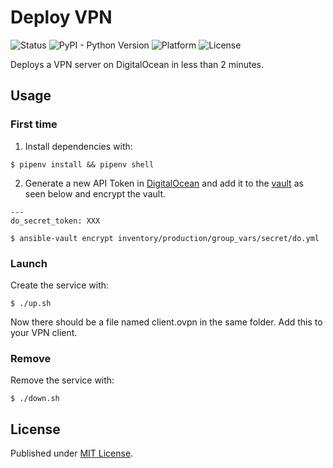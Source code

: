 # Deploy VPN

![Status](https://img.shields.io/badge/status-stable-brightgreen.svg)
![PyPI - Python Version](https://img.shields.io/badge/python-3.7-blue.svg)
![Platform](https://img.shields.io/badge/platform-win%20%7C%20lin%20%7C%20osx-lightgrey.svg)
![License](https://img.shields.io/badge/license-MIT-blue.svg)

Deploys a VPN server on DigitalOcean in less than 2 minutes.

## Usage

### First time

1. Install dependencies with:

```
$ pipenv install && pipenv shell
```

2. Generate a new API Token in [DigitalOcean](https://www.digitalocean.com/) and add it to the [vault](https://github.com/bluecap-se/deploy-vpn/blob/master/inventory/production/group_vars/all/secret/do.yml) as seen below and encrypt the vault.

```
---
do_secret_token: XXX
```

```
$ ansible-vault encrypt inventory/production/group_vars/secret/do.yml
```

### Launch

Create the service with:

```
$ ./up.sh
```

Now there should be a file named client.ovpn in the same folder. Add this to your VPN client.

### Remove

Remove the service with:

```
$ ./down.sh
```

## License

Published under [MIT License](https://github.com/bluecap-se/deploy-vpn/blob/master/LICENSE).
